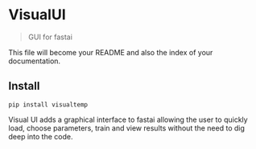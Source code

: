 # VisualUI
> GUI for fastai


This file will become your README and also the index of your documentation.

## Install

`pip install visualtemp`

Visual UI adds a graphical interface to fastai allowing the user to quickly load, choose parameters, train and view results without the need to dig deep into the code.

